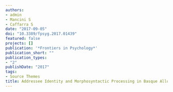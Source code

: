```yaml
---
authors:
- admin
- Mancini S
- Caffarra S
date: "2017-09-05"
doi: "10.3389/fpsyg.2017.01439"
featured: false
projects: []
publication: '*Frontiers in Psychology*'
publication_short: ""
publication_types:
- "2"
publishDate: "2017"
tags:
- Source Themes
title: Addressee Identity and Morphosyntactic Processing in Basque Allocutive Agreement
---
```

